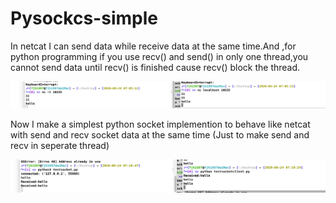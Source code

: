 # Pysockcs-simple

In netcat I can send data while receive data at the same time.And ,for python programming if you use recv() and send() in only one thread,you cannot send data until recv() is finished cause recv() block the thread.

![](pysock.png)

Now I make a simplest python socket implemention to behave like netcat with send and recv socket data at the same time (Just to make send and recv in seperate thread)

![](pysock2.png)

